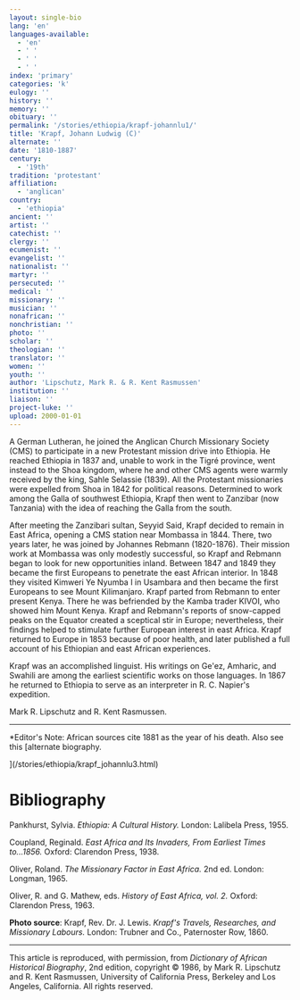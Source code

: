 ```yaml
---
layout: single-bio
lang: 'en'
languages-available:
  - 'en'
  - ' '
  - ' '
  - ' '
index: 'primary'
categories: 'k'
eulogy: ''
history: ''
memory: ''
obituary: ''
permalink: '/stories/ethiopia/krapf-johannlu1/'
title: 'Krapf, Johann Ludwig (C)'
alternate: ''
date: '1810-1887'
century:
  - '19th'
tradition: 'protestant'
affiliation:
  - 'anglican'
country:
  - 'ethiopia'
ancient: ''
artist: ''
catechist: ''
clergy: ''
ecumenist: ''
evangelist: ''
nationalist: ''
martyr: ''
persecuted: ''
medical: ''
missionary: ''
musician: ''
nonafrican: ''
nonchristian: ''
photo: ''
scholar: ''
theologian: ''
translator: ''
women: ''
youth: ''
author: 'Lipschutz, Mark R. & R. Kent Rasmussen'
institution: ''
liaison: ''
project-luke: ''
upload: 2000-01-01
---
```



A German Lutheran, he joined the Anglican Church Missionary Society (CMS) to participate in a new Protestant mission drive into Ethiopia.  He reached Ethiopia in 1837 and, unable  to work in the Tigr&eacute; province, went instead to the Shoa kingdom, where he and other CMS agents were warmly received by the king, Sahle Selassie (1839).  All the Protestant missionaries were expelled from Shoa in 1842 for political reasons.  Determined to work among the Galla of southwest Ethiopia, Krapf  then went to Zanzibar (now Tanzania) with the idea of reaching the Galla from the south.

After meeting the Zanzibari sultan, Seyyid Said, Krapf decided to remain in East Africa, opening a CMS station near Mombassa in 1844.  There, two years later, he was joined by Johannes Rebmann (1820-1876).  Their mission work at Mombassa was only modestly successful, so Krapf and Rebmann began to look for new opportunities inland.  Between 1847 and 1849 they became the first Europeans to penetrate the east African interior.  In 1848 they visited Kimweri Ye Nyumba I in Usambara and then became the first Europeans to see Mount Kilimanjaro.  Krapf parted from Rebmann to enter present Kenya.  There he was befriended by the Kamba trader KIVOI, who showed him Mount Kenya.  Krapf and Rebmann's reports of snow-capped peaks on the Equator created a sceptical stir in Europe; nevertheless, their findings helped to stimulate further European interest in east Africa.  Krapf returned to Europe in 1853 because of poor health,  and later published a full account of his Ethiopian and east African experiences.

Krapf was an accomplished linguist.  His writings on Ge'ez, Amharic, and Swahili are among the earliest scientific works on those languages.  In 1867 he returned to Ethiopia to serve as an interpreter in R. C. Napier's expedition.

Mark R. Lipschutz and R. Kent Rasmussen.

---

*Editor's Note: African sources cite 1881 as the year of his death.
Also see this [alternate biography.

](/stories/ethiopia/krapf_johannlu3.html)

# Bibliography

Pankhurst, Sylvia.  *Ethiopia: A Cultural History.*  London: Lalibela Press, 1955.

Coupland, Reginald.  *East Africa and Its Invaders, From Earliest Times to...1856.*  Oxford: Clarendon Press, 1938.

Oliver, Roland.  *The Missionary Factor in East Africa.*  2nd ed.  London: Longman, 1965.

Oliver, R. and G. Mathew, eds.  *History of East Africa, vol. 2.* Oxford: Clarendon Press, 1963.

**Photo source**: Krapf, Rev. Dr. J. Lewis. *Krapf's Travels, Researches, and Missionary Labours.* London: Trubner and Co., Paternoster Row, 1860.

---

This article is reproduced, with permission, from *Dictionary of African Historical Biography*, 2nd edition, copyright &copy; 1986, by Mark R. Lipschutz and R. Kent Rasmussen,  University of California Press, Berkeley and Los Angeles, California.  All rights reserved.